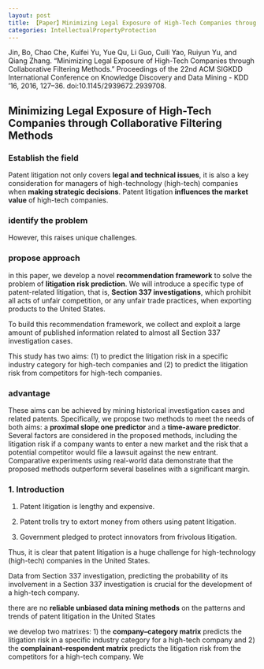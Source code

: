 ```yaml
---
layout: post
title: 【Paper】Minimizing Legal Exposure of High-Tech Companies through Collaborative Filtering Methods
categories: IntellectualPropertyProtection
---
```

Jin, Bo, Chao Che, Kuifei Yu, Yue Qu, Li Guo, Cuili Yao, Ruiyun Yu, and Qiang Zhang. “Minimizing Legal Exposure of High-Tech Companies through Collaborative Filtering Methods.” Proceedings of the 22nd ACM SIGKDD International Conference on Knowledge Discovery and Data Mining - KDD ’16, 2016, 127–36. doi:10.1145/2939672.2939708.

## Minimizing Legal Exposure of High-Tech Companies through Collaborative Filtering Methods

### Establish the field

Patent litigation not only covers **legal and technical issues**, it is also a key consideration for managers of high-technology (high-tech) companies when **making strategic decisions**. Patent litigation **influences the market value** of high-tech companies.   

### identify the problem

However, this raises unique challenges.

### propose approach

in this paper, we develop a novel **recommendation framework** to solve the problem of **litigation risk prediction**. We will introduce a specific type of patent-related litigation, that is, **Section 337 investigations**, which prohibit all acts of unfair competition, or any unfair trade practices, when exporting products to the United States. 

To build this recommendation framework, we collect and exploit a large amount of published information related to almost all Section 337 investigation cases. 

This study has two aims: (1) to predict the litigation risk in a specific industry category for high-tech companies and (2) to predict the litigation risk from competitors for high-tech companies. 

### advantage

These aims can be achieved by mining historical investigation cases and related patents. Specifically, we propose two methods to meet the needs of both aims: a **proximal slope one predictor** and a **time-aware predictor**. Several factors are considered in the proposed methods, including the litigation risk if a company wants to enter a new market and the risk that a potential competitor would file a lawsuit against the new entrant. Comparative experiments using real-world data demonstrate that the proposed methods outperform several baselines with a significant margin.

### 1. Introduction

1) Patent litigation is lengthy and expensive. 

2) Patent trolls try to extort money from others using patent litigation.

3) Government pledged to protect innovators from frivolous litigation.

Thus, it is clear that patent litigation is a huge challenge for high-technology (high-tech) companies in the United States.

Data from Section 337 investigation, predicting the probability of its involvement in a Section 337 investigation is crucial for the development of a high-tech company. 

there are no **reliable unbiased data mining methods** on the patterns and trends of patent litigation in the United States

we develop two matrixes: 1) the **company–category matrix** predicts the litigation risk in a specific industry category for a high-tech company and 2) the **complainant–respondent matrix** predicts the litigation risk from the competitors for a high-tech company. We

